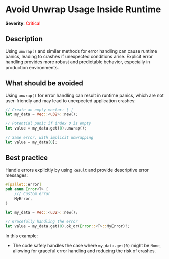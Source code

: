 # Avoid Unwrap Usage Inside Runtime

**Severity**: <span style="color:red;">Critical</span>

## Description

Using `unwrap()` and similar methods for error handling can cause runtime panics, leading to crashes if unexpected
conditions arise. Explicit error handling provides more robust and predictable behavior, especially in production
environments.

## What should be avoided

Using `unwrap()` for error handling can result in runtime panics, which are not user-friendly and may lead to unexpected
application crashes:

```rust
// Create an empty vector: [ ]
let my_data = Vec::<u32>::new();

// Potential panic if index 0 is empty
let value = my_data.get(0).unwrap();

// Same error, with implicit unwrapping
let value = my_data[0];
```

## Best practice

Handle errors explicitly by using `Result` and provide descriptive error messages:

```rust
#[pallet::error]
pub enum Error<T> {
	/// Custom error
	MyError,
}

let my_data = Vec::<u32>::new();

// Gracefully handling the error
let value = my_data.get(0).ok_or(Error::<T>::MyError)?;
```

In this example:

- The code safely handles the case where `my_data.get(0)` might be `None`, allowing for graceful error handling and
  reducing the risk of crashes.
